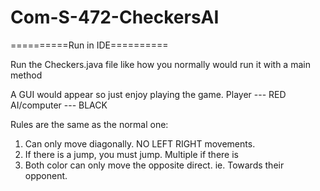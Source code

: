 # Com-S-472-CheckersAI

==========Run in IDE==========

Run the Checkers.java file like how you normally would run it with a main method

A GUI would appear so just enjoy playing the game.
Player --- RED
AI/computer --- BLACK

Rules are the same as the normal one:
1) Can only move diagonally. NO LEFT RIGHT movements.
1) If there is a jump, you must jump. Multiple if there is
2) Both color can only move the opposite direct. ie. Towards their opponent.
